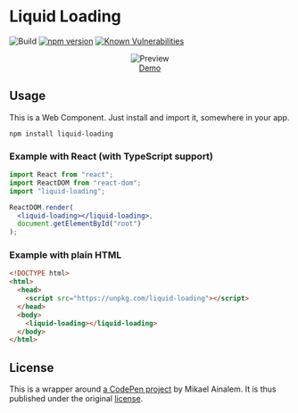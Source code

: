 # Liquid Loading

![Build](https://github.com/erikhofer/liquid-loading/workflows/Build/badge.svg) [![npm version](https://badge.fury.io/js/liquid-loading.svg)](https://badge.fury.io/js/liquid-loading) [![Known Vulnerabilities](https://snyk.io/test/github/erikhofer/liquid-loading/badge.svg?targetFile=package.json)](https://snyk.io/test/github/erikhofer/liquid-loading?targetFile=package.json)

<p align="center">
  <img alt="Preview" src="https://user-images.githubusercontent.com/17194301/89186073-98e4cc80-d59b-11ea-9895-64f21e58b037.gif" />
  <br />
  <a href="https://erikhofer.github.io/liquid-loading/">Demo</a>
</p>

## Usage

This is a Web Component. Just install and import it, somewhere in your app.

```
npm install liquid-loading
```

### Example with React (with TypeScript support)

```jsx
import React from "react";
import ReactDOM from "react-dom";
import "liquid-loading";

ReactDOM.render(
  <liquid-loading></liquid-loading>,
  document.getElementById("root")
);
```

### Example with plain HTML

```html
<!DOCTYPE html>
<html>
  <head>
    <script src="https://unpkg.com/liquid-loading"></script>
  </head>
  <body>
    <liquid-loading></liquid-loading>
  </body>
</html>
```

## License

This is a wrapper around [a CodePen project](https://codepen.io/ainalem/pen/eYmGLyp) by Mikael Ainalem. It is thus published under the original [license](https://github.com/erikhofer/liquid-loading/blob/master/LICENSE).
